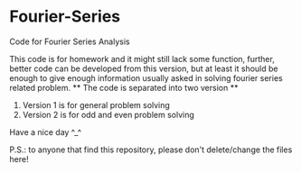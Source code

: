 # Fourier-Series
Code for Fourier Series Analysis

This code is for homework and it might still lack some function, further, better code can be developed from this version, but at least it should be enough to give enough information usually asked in solving fourier series related problem.
**
The code is separated into two version
**
1. Version 1 is for general problem solving
2. Version 2 is for odd and even problem solving


Have a nice day ^_^

P.S.: to anyone that find this repository, please don't delete/change the files here!

